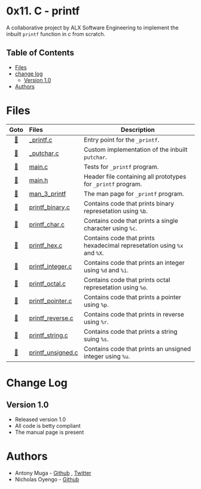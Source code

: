# 0x11. C - printf
A collaborative project by ALX Software Engineering to implement the inbuilt `printf` function in c from scratch.


## Table of Contents
<!-- toc -->

- [Files](#Files)
- [change log](#change-log)
  * [Version 1.0](#001---2023-26-03)
- [Authors](#Authors)

<!-- tocstop -->
# Files

|          Goto          | Files                                          | Description                                                  |
| :--------------------: | :--------------------------------------------- | ------------------------------------------------------------ |
|      [📌](#_printf)      | [_printf.c](./printf.c)                         | Entry point for the `_printf`.                                |
|      [📌](#_putchar)      | [_putchar.c](./_putchar.c)                         | Custom implementation of the inbuilt `putchar`.                                |
|   [📌](#main)    | [main.c](./main.c)                 | Tests for `_printf` program.       |
|   [📌](#main.h)    | [main.h](./main.h)                 | Header file containing all prototypes for `_printf` program.                    |
|   [📌](#man_3_printf)   | [man_3_printf](./man_3_printf)               | The man page for  `_printf` program.                   |
| [📌](#printf_binary)  | [printf_binary.c](./printf_binary.c)         | Contains code that prints binary represetation using `%b`. |
| [📌](#printf_char)  | [printf_char.c](./printf_char.c)         | Contains code that prints a single character using `%c`. |
| [📌](#printf_hex)  | [printf_hex.c](./printf_hex.c)         | Contains code that prints hexadecimal represetation using `%x` and `%X`.|
| [📌](#printf_integer)  | [printf_integer.c](./printf_integer.c)         | Contains code that prints an integer using `%d` and `%i`. |
| [📌](#printf_octal)  | [printf_octal.c](./printf_octal.c)         | Contains code that prints octal represetation using `%o`. |
| [📌](#printf_pointer)  | [printf_pointer.c](./printf_pointer.c)         | Contains code that prints a pointer using `%p`. |
| [📌](#printf_reverse)  | [printf_reverse.c](./printf_reverse.c)         | Contains code that prints in reverse using `%r`. |
| [📌](#printf_string)  | [printf_string.c](./printf_string.c)         | Contains code that prints a string suing `%s`. |
| [📌](#printf_unsigned)  | [printf_unsigned.c](./printf_unsigned.c)         | Contains code that prints an unsigned integer using `%u`. |


# Change Log

## Version 1.0
- Released version 1.0
- All code is betty compliant
- The manual page is present



# Authors

- Antony Muga - [Github](http://github.com/antonymuga) , [Twitter](https://twitter.com/DevAntonyMuga)
- Nicholas Oyengo - [Github](https://github.com/vintexlens)
